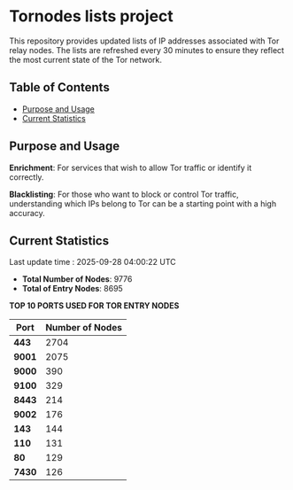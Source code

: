 # Tornodes lists project

This repository provides updated lists of IP addresses associated with Tor relay nodes. The lists are refreshed every 30 minutes to ensure they reflect the most current state of the Tor network.

## Table of Contents

- [Purpose and Usage](#purpose-and-usage)
- [Current Statistics](#current-statistics)


## Purpose and Usage

**Enrichment**: For services that wish to allow Tor traffic or identify it correctly.

**Blacklisting**: For those who want to block or control Tor traffic, understanding which IPs belong to Tor can be a starting point with a high accuracy.

## Current Statistics

Last update time : 2025-09-28 04:00:22 UTC

- **Total Number of Nodes**: 9776
- **Total of Entry Nodes**: 8695

**TOP 10 PORTS USED FOR TOR ENTRY NODES**

| **Port** | **Number of Nodes** |
|------|-----------------|
| **443**   | 2704  |
| **9001**   | 2075  |
| **9000**   | 390  |
| **9100**   | 329  |
| **8443**   | 214  |
| **9002**   | 176  |
| **143**   | 144  |
| **110**   | 131  |
| **80**   | 129  |
| **7430**   | 126  |

